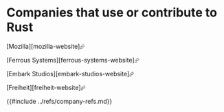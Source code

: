 # Companies that use or contribute to Rust

[Mozilla][mozilla-website]⮳

[Ferrous Systems][ferrous-systems-website]⮳

[Embark Studios][embark-studios-website]⮳

[Freiheit][freiheit-website]⮳

{{#include ../refs/company-refs.md}}
